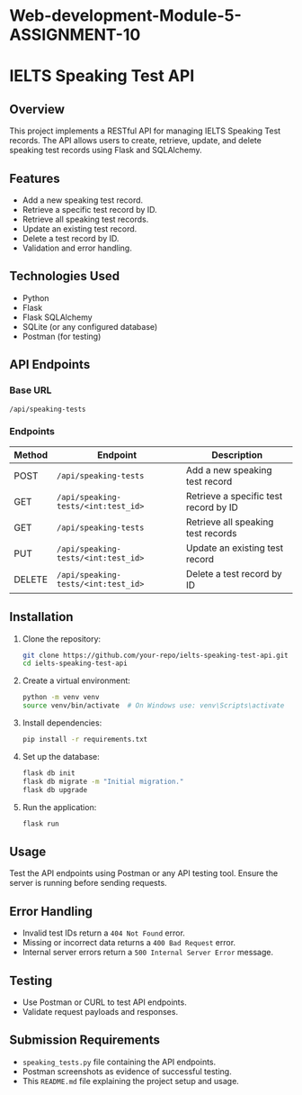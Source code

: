 
# Web-development-Module-5-ASSIGNMENT-10
# IELTS Speaking Test API

## Overview
This project implements a RESTful API for managing IELTS Speaking Test records. The API allows users to create, retrieve, update, and delete speaking test records using Flask and SQLAlchemy.

## Features
- Add a new speaking test record.
- Retrieve a specific test record by ID.
- Retrieve all speaking test records.
- Update an existing test record.
- Delete a test record by ID.
- Validation and error handling.

## Technologies Used
- Python
- Flask
- Flask SQLAlchemy
- SQLite (or any configured database)
- Postman (for testing)

## API Endpoints

### Base URL
```
/api/speaking-tests
```

### Endpoints
| Method | Endpoint | Description |
|--------|---------|-------------|
| POST | `/api/speaking-tests` | Add a new speaking test record |
| GET | `/api/speaking-tests/<int:test_id>` | Retrieve a specific test record by ID |
| GET | `/api/speaking-tests` | Retrieve all speaking test records |
| PUT | `/api/speaking-tests/<int:test_id>` | Update an existing test record |
| DELETE | `/api/speaking-tests/<int:test_id>` | Delete a test record by ID |

## Installation
1. Clone the repository:
   ```sh
   git clone https://github.com/your-repo/ielts-speaking-test-api.git
   cd ielts-speaking-test-api
   ```
2. Create a virtual environment:
   ```sh
   python -m venv venv
   source venv/bin/activate  # On Windows use: venv\Scripts\activate
   ```
3. Install dependencies:
   ```sh
   pip install -r requirements.txt
   ```
4. Set up the database:
   ```sh
   flask db init
   flask db migrate -m "Initial migration."
   flask db upgrade
   ```
5. Run the application:
   ```sh
   flask run
   ```

## Usage
Test the API endpoints using Postman or any API testing tool. Ensure the server is running before sending requests.

## Error Handling
- Invalid test IDs return a `404 Not Found` error.
- Missing or incorrect data returns a `400 Bad Request` error.
- Internal server errors return a `500 Internal Server Error` message.

## Testing
- Use Postman or CURL to test API endpoints.
- Validate request payloads and responses.

## Submission Requirements
- `speaking_tests.py` file containing the API endpoints.
- Postman screenshots as evidence of successful testing.
- This `README.md` file explaining the project setup and usage.



